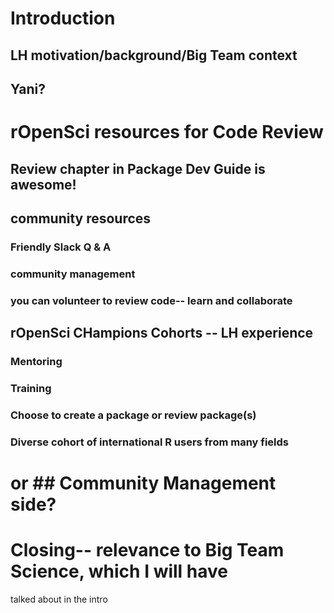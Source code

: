 # Introduction 

## LH motivation/background/Big Team context
## Yani?

# rOpenSci resources for Code Review

## Review chapter in Package Dev Guide is awesome!

## community resources

### Friendly Slack Q & A
### community management
### you can volunteer to review code-- learn and collaborate

## rOpenSci CHampions Cohorts -- LH experience

### Mentoring

### Training

### Choose to create a package or review package(s)

### Diverse cohort of international R users from many fields


# or ## Community Management side?

# Closing-- relevance to Big Team Science, which I will have
talked about in the intro
